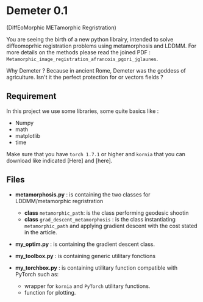 # Demeter 0.1

(DiffEoMorphic METamorphic Regristration)

You are seeing the birth of a new python librairy, intended to solve 
diffeomoprhic registration problems using metamorphosis and LDDMM.
For more details on the methods please read the joined PDF :
`Metamorphic_image_registration_afrancois_pgori_jglaunes`.

Why Demeter ? Because in ancient Rome, Demeter was the goddess of agriculture.
Isn't it the perfect protection for or vectors fields ? 

## Requirement 

In this project we use some libraries, some quite basics like :
- Numpy 
- math 
- matplotlib 
- time

Make sure that you have `torch 1.7.1` or higher and `kornia` that you can 
download like indicated [Here] and [here].


## Files

- **metamorphosis.py** : is containing the two classes for LDDMM/metamorphic
regristration 
    - **class** `metamorphic_path`: is the class performing geodesic shootin
    - **class** `grad_descent_metamorphosis` : is the class instantiating 
      `metamorphic_path` and applying gradient descent with the cost stated in 
      the article.
      
- **my_optim.py** : is containing the gradient descent class.

- **my_toolbox.py** : is containing generic utilitary fonctions 

- **my_torchbox.py** : is containing utilitary function compatible with PyTorch 
such as: 
  - wrapper for `kornia` and `PyTorch` utilitary functions.
  - function for plotting.